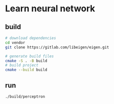 # Learn neural network

## build

```bash
# download dependencies
cd vendor
git clone https://gitlab.com/libeigen/eigen.git
```

```bash
# generate build files
cmake -S . -B build
# build project
cmake --build build
```

## run

```bash
./build/perceptron
```
